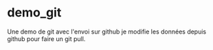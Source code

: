 # demo_git
Une demo de git avec l'envoi sur github 
je modifie les données depuis github pour faire un git pull.
